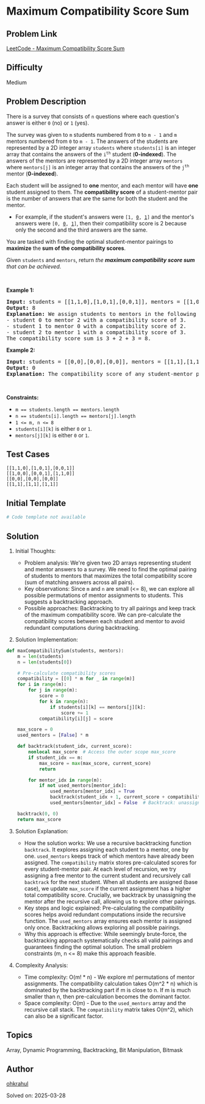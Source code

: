 # Maximum Compatibility Score Sum

## Problem Link
[LeetCode - Maximum Compatibility Score Sum](https://leetcode.com/problems/maximum-compatibility-score-sum/)

## Difficulty
Medium

## Problem Description
<p>There is a survey that consists of <code>n</code> questions where each question&#39;s answer is either <code>0</code> (no) or <code>1</code> (yes).</p>

<p>The survey was given to <code>m</code> students numbered from <code>0</code> to <code>m - 1</code> and <code>m</code> mentors numbered from <code>0</code> to <code>m - 1</code>. The answers of the students are represented by a 2D integer array <code>students</code> where <code>students[i]</code> is an integer array that contains the answers of the <code>i<sup>th</sup></code> student (<strong>0-indexed</strong>). The answers of the mentors are represented by a 2D integer array <code>mentors</code> where <code>mentors[j]</code> is an integer array that contains the answers of the <code>j<sup>th</sup></code> mentor (<strong>0-indexed</strong>).</p>

<p>Each student will be assigned to <strong>one</strong> mentor, and each mentor will have <strong>one</strong> student assigned to them. The <strong>compatibility score</strong> of a student-mentor pair is the number of answers that are the same for both the student and the mentor.</p>

<ul>
	<li>For example, if the student&#39;s answers were <code>[1, <u>0</u>, <u>1</u>]</code> and the mentor&#39;s answers were <code>[0, <u>0</u>, <u>1</u>]</code>, then their compatibility score is 2 because only the second and the third answers are the same.</li>
</ul>

<p>You are tasked with finding the optimal student-mentor pairings to <strong>maximize</strong> the<strong> sum of the compatibility scores</strong>.</p>

<p>Given <code>students</code> and <code>mentors</code>, return <em>the <strong>maximum compatibility score sum</strong> that can be achieved.</em></p>

<p>&nbsp;</p>
<p><strong class="example">Example 1:</strong></p>

<pre>
<strong>Input:</strong> students = [[1,1,0],[1,0,1],[0,0,1]], mentors = [[1,0,0],[0,0,1],[1,1,0]]
<strong>Output:</strong> 8
<strong>Explanation:</strong>&nbsp;We assign students to mentors in the following way:
- student 0 to mentor 2 with a compatibility score of 3.
- student 1 to mentor 0 with a compatibility score of 2.
- student 2 to mentor 1 with a compatibility score of 3.
The compatibility score sum is 3 + 2 + 3 = 8.
</pre>

<p><strong class="example">Example 2:</strong></p>

<pre>
<strong>Input:</strong> students = [[0,0],[0,0],[0,0]], mentors = [[1,1],[1,1],[1,1]]
<strong>Output:</strong> 0
<strong>Explanation:</strong> The compatibility score of any student-mentor pair is 0.
</pre>

<p>&nbsp;</p>
<p><strong>Constraints:</strong></p>

<ul>
	<li><code>m == students.length == mentors.length</code></li>
	<li><code>n == students[i].length == mentors[j].length</code></li>
	<li><code>1 &lt;= m, n &lt;= 8</code></li>
	<li><code>students[i][k]</code> is either <code>0</code> or <code>1</code>.</li>
	<li><code>mentors[j][k]</code> is either <code>0</code> or <code>1</code>.</li>
</ul>


## Test Cases
```
[[1,1,0],[1,0,1],[0,0,1]]
[[1,0,0],[0,0,1],[1,1,0]]
[[0,0],[0,0],[0,0]]
[[1,1],[1,1],[1,1]]
```

## Initial Template
```python
# Code template not available
```

## Solution
1. Initial Thoughts:
   - Problem analysis: We're given two 2D arrays representing student and mentor answers to a survey. We need to find the optimal pairing of students to mentors that maximizes the total compatibility score (sum of matching answers across all pairs).
   - Key observations: Since `m` and `n` are small (<= 8), we can explore all possible permutations of mentor assignments to students. This suggests a backtracking approach.
   - Possible approaches: Backtracking to try all pairings and keep track of the maximum compatibility score.  We can pre-calculate the compatibility scores between each student and mentor to avoid redundant computations during backtracking.

2. Solution Implementation:
```python
def maxCompatibilitySum(students, mentors):
    m = len(students)
    n = len(students[0])

    # Pre-calculate compatibility scores
    compatibility = [[0] * m for _ in range(m)]
    for i in range(m):
        for j in range(m):
            score = 0
            for k in range(n):
                if students[i][k] == mentors[j][k]:
                    score += 1
            compatibility[i][j] = score

    max_score = 0
    used_mentors = [False] * m

    def backtrack(student_idx, current_score):
        nonlocal max_score  # Access the outer scope max_score
        if student_idx == m:
            max_score = max(max_score, current_score)
            return

        for mentor_idx in range(m):
            if not used_mentors[mentor_idx]:
                used_mentors[mentor_idx] = True
                backtrack(student_idx + 1, current_score + compatibility[student_idx][mentor_idx])
                used_mentors[mentor_idx] = False  # Backtrack: unassign mentor

    backtrack(0, 0)
    return max_score
```

3. Solution Explanation:
   - How the solution works: We use a recursive backtracking function `backtrack`.  It explores assigning each student to a mentor, one by one. `used_mentors` keeps track of which mentors have already been assigned. The `compatibility` matrix stores pre-calculated scores for every student-mentor pair. At each level of recursion, we try assigning a free mentor to the current student and recursively call `backtrack` for the next student. When all students are assigned (base case), we update `max_score` if the current assignment has a higher total compatibility score.  Crucially, we backtrack by unassigning the mentor after the recursive call, allowing us to explore other pairings.
   - Key steps and logic explained:  Pre-calculating the compatibility scores helps avoid redundant computations inside the recursive function. The `used_mentors` array ensures each mentor is assigned only once.  Backtracking allows exploring all possible pairings.
   - Why this approach is effective: While seemingly brute-force, the backtracking approach systematically checks all valid pairings and guarantees finding the optimal solution. The small problem constraints (m, n <= 8) make this approach feasible.

4. Complexity Analysis:
   - Time complexity: O(m! * n) - We explore m! permutations of mentor assignments. The compatibility calculation takes O(m^2 * n) which is dominated by the backtracking part if m is close to n.  If m is much smaller than n, then pre-calculation becomes the dominant factor.
   - Space complexity: O(m) - Due to the `used_mentors` array and the recursive call stack.  The `compatibility` matrix takes O(m^2), which can also be a significant factor.


## Topics
Array, Dynamic Programming, Backtracking, Bit Manipulation, Bitmask

## Author
[ohkrahul](https://github.com/ohkrahul)

Solved on: 2025-03-28
